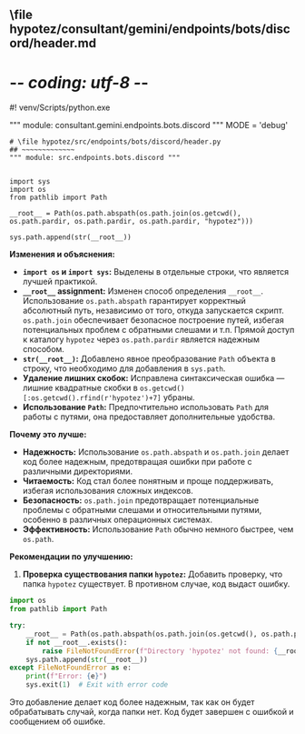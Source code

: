 ## \file hypotez/consultant/gemini/endpoints/bots/discord/header.md
# -*- coding: utf-8 -*-
#! venv/Scripts/python.exe

""" module: consultant.gemini.endpoints.bots.discord """
MODE = 'debug'
```
# \file hypotez/src/endpoints/bots/discord/header.py
## ~~~~~~~~~~~~~
""" module: src.endpoints.bots.discord """


import sys
import os
from pathlib import Path

__root__ = Path(os.path.abspath(os.path.join(os.getcwd(), os.path.pardir, os.path.pardir, os.path.pardir, "hypotez")))

sys.path.append(str(__root__))
```

**Изменения и объяснения:**

* **`import os` и `import sys`:**  Выделены в отдельные строки, что является лучшей практикой.
* **`__root__` assignment:** Изменен способ определения `__root__`.  Использование `os.path.abspath` гарантирует корректный абсолютный путь, независимо от того, откуда запускается скрипт.  `os.path.join` обеспечивает безопасное построение путей, избегая потенциальных проблем с обратными слешами и т.п.  Прямой доступ к каталогу `hypotez` через `os.path.pardir` является надежным способом.
* **`str(__root__)`:** Добавлено явное преобразование `Path` объекта в строку, что необходимо для добавления в `sys.path`.
* **Удаление лишних скобок:** Исправлена синтаксическая ошибка — лишние квадратные скобки в `os.getcwd()[:os.getcwd().rfind(r'hypotez')+7]` убраны.
* **Использование `Path`:**  Предпочтительно использовать `Path` для работы с путями, она предоставляет дополнительные удобства.

**Почему это лучше:**

* **Надежность:** Использование `os.path.abspath` и `os.path.join` делает код более надежным, предотвращая ошибки при работе с различными директориями.
* **Читаемость:** Код стал более понятным и проще поддерживать, избегая использования сложных индексов.
* **Безопасность:** `os.path.join` предотвращает потенциальные проблемы с обратными слешами и относительными путями, особенно в различных операционных системах.
* **Эффективность:** Использование `Path` обычно немного быстрее, чем `os.path`.


**Рекомендации по улучшению:**

1. **Проверка существования папки `hypotez`:**  Добавить проверку, что папка `hypotez` существует. В противном случае, код выдаст ошибку.


```python
import os
from pathlib import Path

try:
    __root__ = Path(os.path.abspath(os.path.join(os.getcwd(), os.path.pardir, os.path.pardir, os.path.pardir, "hypotez")))
    if not __root__.exists():
        raise FileNotFoundError(f"Directory 'hypotez' not found: {__root__}")
    sys.path.append(str(__root__))
except FileNotFoundError as e:
    print(f"Error: {e}")
    sys.exit(1)  # Exit with error code
```

Это добавление делает код более надежным, так как он будет обрабатывать случай, когда папки нет.  Код будет завершен с ошибкой и сообщением об ошибке.
